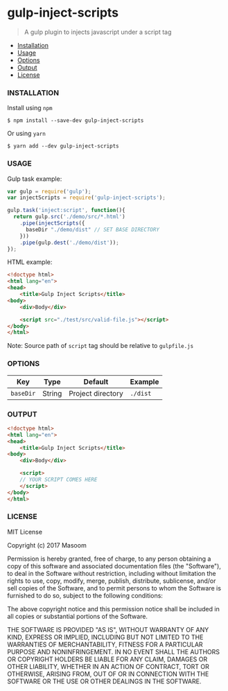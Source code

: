 # gulp-inject-scripts

> A gulp plugin to injects javascript under a script tag

* [Installation](#installation)
* [Usage](#usage)
* [Options](#options)
* [Output](#output)
* [License](#license)

### INSTALLATION

Install using `npm`

```
$ npm install --save-dev gulp-inject-scripts
```

Or using `yarn`

```
$ yarn add --dev gulp-inject-scripts
```

### USAGE

Gulp task example:

```javascript
var gulp = require('gulp');
var injectScripts = require('gulp-inject-scripts');

gulp.task('inject:script', function(){
  return gulp.src('./demo/src/*.html')
    .pipe(injectScripts({
      baseDir "./demo/dist" // SET BASE DIRECTORY
    }))
    .pipe(gulp.dest('./demo/dist'));
});
```

HTML example:

```html
<!doctype html>
<html lang="en">
<head>
    <title>Gulp Inject Scripts</title>
<body>
    <div>Body</div>

    <script src="./test/src/valid-file.js"></script>
</body>
</html>
```

Note: Source path of `script` tag should be relative to `gulpfile.js`

### OPTIONS

| Key   | Type   | Default | Example |
|---|---|---|---|
| `baseDir`   | String  | Project directory  | `./dist` |

### OUTPUT

```html
<!doctype html>
<html lang="en">
<head>
    <title>Gulp Inject Scripts</title>
<body>
    <div>Body</div>

    <script>
    // YOUR SCRIPT COMES HERE
    </script>
</body>
</html>
```

### LICENSE

MIT License

Copyright (c) 2017 Masoom

Permission is hereby granted, free of charge, to any person obtaining a copy
of this software and associated documentation files (the "Software"), to deal
in the Software without restriction, including without limitation the rights
to use, copy, modify, merge, publish, distribute, sublicense, and/or sell
copies of the Software, and to permit persons to whom the Software is
furnished to do so, subject to the following conditions:

The above copyright notice and this permission notice shall be included in all
copies or substantial portions of the Software.

THE SOFTWARE IS PROVIDED "AS IS", WITHOUT WARRANTY OF ANY KIND, EXPRESS OR
IMPLIED, INCLUDING BUT NOT LIMITED TO THE WARRANTIES OF MERCHANTABILITY,
FITNESS FOR A PARTICULAR PURPOSE AND NONINFRINGEMENT. IN NO EVENT SHALL THE
AUTHORS OR COPYRIGHT HOLDERS BE LIABLE FOR ANY CLAIM, DAMAGES OR OTHER
LIABILITY, WHETHER IN AN ACTION OF CONTRACT, TORT OR OTHERWISE, ARISING FROM,
OUT OF OR IN CONNECTION WITH THE SOFTWARE OR THE USE OR OTHER DEALINGS IN THE
SOFTWARE.
